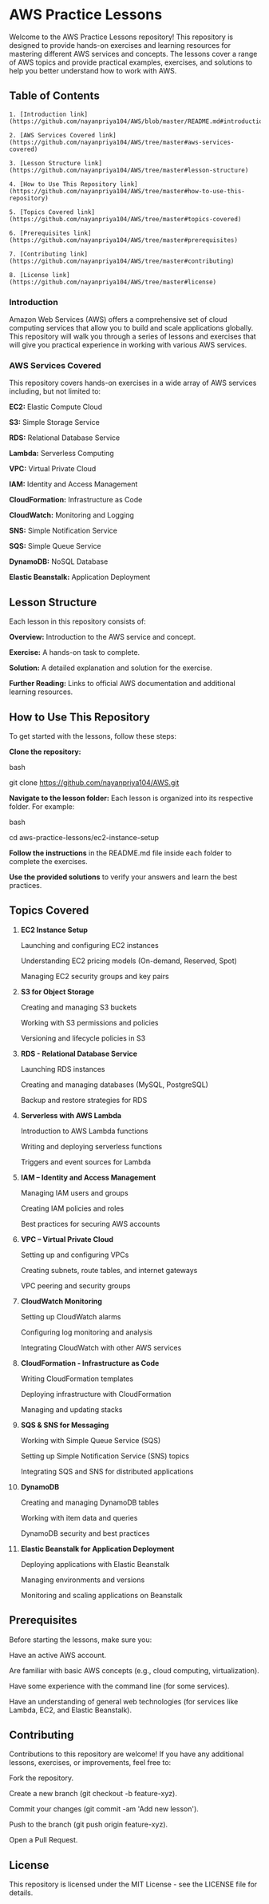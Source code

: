 # AWS Practice Lessons

Welcome to the AWS Practice Lessons repository! This repository is designed to provide hands-on exercises and learning resources for mastering different AWS services and concepts. The lessons cover a range of AWS topics and provide practical examples, exercises, and solutions to help you better understand how to work with AWS.

## Table of Contents

	1. [Introduction link] (https://github.com/nayanpriya104/AWS/blob/master/README.md#introduction)
 
	2. [AWS Services Covered link](https://github.com/nayanpriya104/AWS/tree/master#aws-services-covered)
 
	3. [Lesson Structure link](https://github.com/nayanpriya104/AWS/tree/master#lesson-structure)
 
	4. [How to Use This Repository link](https://github.com/nayanpriya104/AWS/tree/master#how-to-use-this-repository)
 
	5. [Topics Covered link](https://github.com/nayanpriya104/AWS/tree/master#topics-covered)
 
	6. [Prerequisites link](https://github.com/nayanpriya104/AWS/tree/master#prerequisites)
 
	7. [Contributing link](https://github.com/nayanpriya104/AWS/tree/master#contributing)
 
	8. [License link](https://github.com/nayanpriya104/AWS/tree/master#license)

### Introduction

Amazon Web Services (AWS) offers a comprehensive set of cloud computing services that allow you to build and scale applications globally. This repository will walk you through a series of lessons and exercises that will give you practical experience in working with various AWS services.

### AWS Services Covered

This repository covers hands-on exercises in a wide array of AWS services including, but not limited to:

**EC2:** Elastic Compute Cloud

**S3:** Simple Storage Service

**RDS:** Relational Database Service

**Lambda:** Serverless Computing

**VPC:** Virtual Private Cloud

**IAM:** Identity and Access Management

**CloudFormation:** Infrastructure as Code

**CloudWatch:** Monitoring and Logging

**SNS:** Simple Notification Service

**SQS:** Simple Queue Service

**DynamoDB:** NoSQL Database

**Elastic Beanstalk:** Application Deployment

## Lesson Structure
Each lesson in this repository consists of:

**Overview:** Introduction to the AWS service and concept.

**Exercise:** A hands-on task to complete.

**Solution:** A detailed explanation and solution for the exercise.

**Further Reading:** Links to official AWS documentation and additional learning resources.


## How to Use This Repository
To get started with the lessons, follow these steps:

**Clone the repository:**

bash

git clone https://github.com/nayanpriya104/AWS.git


**Navigate to the lesson folder:** Each lesson is organized into its respective folder. For example:

bash

cd aws-practice-lessons/ec2-instance-setup

**Follow the instructions** in the README.md file inside each folder to complete the exercises.

**Use the provided solutions** to verify your answers and learn the best practices.

## Topics Covered

1. **EC2 Instance Setup**
   
    Launching and configuring EC2 instances
    
    Understanding EC2 pricing models (On-demand, Reserved, Spot)
    
    Managing EC2 security groups and key pairs


2. **S3 for Object Storage**
   
    Creating and managing S3 buckets
    
    Working with S3 permissions and policies
    
    Versioning and lifecycle policies in S3


3. **RDS - Relational Database Service**

    Launching RDS instances
    
    Creating and managing databases (MySQL, PostgreSQL)
    
    Backup and restore strategies for RDS


4. **Serverless with AWS Lambda**

    Introduction to AWS Lambda functions
    
    Writing and deploying serverless functions
    
    Triggers and event sources for Lambda


5. **IAM – Identity and Access Management**

    Managing IAM users and groups
    
    Creating IAM policies and roles
    
    Best practices for securing AWS accounts


6. **VPC – Virtual Private Cloud**

    Setting up and configuring VPCs
    
    Creating subnets, route tables, and internet gateways
    
    VPC peering and security groups


7. **CloudWatch Monitoring**

    Setting up CloudWatch alarms
    
    Configuring log monitoring and analysis
    
    Integrating CloudWatch with other AWS services


8. **CloudFormation - Infrastructure as Code**

    Writing CloudFormation templates
    
    Deploying infrastructure with CloudFormation
    
    Managing and updating stacks


9. **SQS & SNS for Messaging**

    Working with Simple Queue Service (SQS)
    
    Setting up Simple Notification Service (SNS) topics
    
    Integrating SQS and SNS for distributed applications


10. **DynamoDB**

    Creating and managing DynamoDB tables
    
    Working with item data and queries
    
    DynamoDB security and best practices


11. **Elastic Beanstalk for Application Deployment**
    
    Deploying applications with Elastic Beanstalk
    
    Managing environments and versions
    
    Monitoring and scaling applications on Beanstalk


## Prerequisites

Before starting the lessons, make sure you:

Have an active AWS account.

Are familiar with basic AWS concepts (e.g., cloud computing, virtualization).

Have some experience with the command line (for some services).

Have an understanding of general web technologies (for services like Lambda, EC2, and Elastic Beanstalk).

## Contributing

Contributions to this repository are welcome! If you have any additional lessons, exercises, or improvements, feel free to:

Fork the repository.

Create a new branch (git checkout -b feature-xyz).

Commit your changes (git commit -am 'Add new lesson').

Push to the branch (git push origin feature-xyz).

Open a Pull Request.

## License
This repository is licensed under the MIT License - see the LICENSE file for details.
